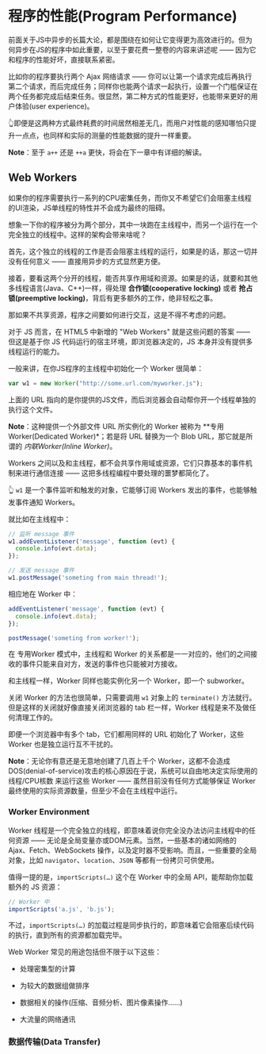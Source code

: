 # 程序的性能(Program Performance)
前面关于JS中异步的长篇大论，都是围绕在如何让它变得更为高效进行的。但为何异步在JS的程序中如此重要，以至于要花费一整卷的内容来讲述呢 —— 因为它和程序的性能好坏，直接联系紧密。

比如你的程序要执行两个 Ajax 网络请求 —— 你可以让第一个请求完成后再执行第二个请求，而后完成任务；同样你也能两个请求一起执行，设置一个门槛保证在两个任务都完成后结束任务。很显然，第二种方式的性能更好，也能带来更好的用户体验(user experience)。

👆即便是这两种方式最终耗费的时间居然相差无几，而用户对性能的感知哪怕只提升一点点，也同样和实际的测量的性能数据的提升一样重要。

**Note**：至于 `a++` 还是 `++a` 更快，将会在下一章中有详细的解读。

## Web Workers
如果你的程序需要执行一系列的CPU密集任务，而你又不希望它们会阻塞主线程的UI渲染，JS单线程的特性并不会成为最终的阻碍。

想象一下你的程序被分为两个部分，其中一块跑在主线程中，而另一个运行在一个完全独立的线程中。这样的架构会带来啥呢？

首先，这个独立的线程的工作是否会阻塞主线程的运行，如果是的话，那这一切并没有任何意义 —— 直接用异步的方式显然更方便。

接着，要看这两个分开的线程，能否共享作用域和资源。如果是的话，就要和其他多线程语言(Java、C++)一样，得处理 **合作锁(cooperative locking)** 或者 **抢占锁(preemptive locking)**，背后有更多额外的工作，绝非轻松之事。

那如果不共享资源，程序之间要如何进行交互，这是不得不考虑的问题。

对于 JS 而言，在 HTML5 中新增的 "Web Workers" 就是这些问题的答案 —— 但这是基于你 JS 代码运行的宿主环境，即浏览器决定的，JS 本身并没有提供多线程运行的能力。

一般来讲，在你JS程序的主线程中初始化一个 Worker 很简单：

```js
var w1 = new Worker("http://some.url.com/myworker.js");
```

上面的 URL 指向的是你提供的JS文件，而后浏览器会自动帮你开一个线程单独的执行这个文件。

**Note**：这种提供一个外部文件 URL 所实例化的 Worker 被称为 **专用Worker(Dedicated Worker)*；若是将 URL 替换为一个 Blob URL，那它就是所谓的 *内联Worker(Inline Worker)*。

Workers 之间以及和主线程，都不会共享作用域或资源，它们只靠基本的事件机制来进行通信连接 —— 这把多线程编程中要处理的噩梦都简化了。

👆 `w1` 是一个事件监听和触发的对象，它能够订阅 Workers 发出的事件，也能够触发事件通知 Workers。

就比如在主线程中：

```js
// 监听 message 事件
w1.addEventListener('message', function (evt) {
  console.info(evt.data);
});

// 发送 message 事件
w1.postMessage('someting from main thread!');
```

相应地在 Worker 中：

```js
addEventListener('message', function (evt) {
  console.info(evt.data);
});

postMessage('someting from worker!');
```

在 专用Worker 模式中，主线程和 Worker 的关系都是一一对应的，他们的之间接收的事件只能来自对方，发送的事件也只能被对方接收。

和主线程一样，Worker 同样也能实例化另一个 Worker，即一个 subworker。

关闭 Worker 的方法也很简单，只需要调用 `w1` 对象上的 `terminate()` 方法就行。但是这样的关闭就好像直接关闭浏览器的 tab 栏一样，Worker 线程是来不及做任何清理工作的。

即便一个浏览器中有多个 tab，它们都用同样的 URL 初始化了 Worker，这些 Worker 也是独立运行互不干扰的。

**Note**：无论你有意还是无意地创建了几百上千个 Worker，这都不会造成DOS(denial-of-service)攻击的核心原因在于说，系统可以自由地决定实际使用的 线程/CPU核数 来运行这些 Worker —— 虽然目前没有任何方式能够保证 Worker 最终使用的实际资源数量，但至少不会在主线程中运行。

### Worker Environment
Worker 线程是一个完全独立的线程，即意味着说你完全没办法访问主线程中的任何资源 —— 无论是全局变量亦或DOM元素。当然，一些基本的诸如网络的 Ajax、Fetch、WebSockets 操作，以及定时器不受影响。而且，一些重要的全局对象，比如 `navigator`、`location`、`JSON` 等都有一份拷贝可供使用。

值得一提的是，`importScripts(…)` 这个在 Worker 中的全局 API，能帮助你加载额外的 JS 资源：

```js
// Worker 中
importScripts('a.js', 'b.js');
```

不过，`importScripts(…)` 的加载过程是同步执行的，即意味着它会阻塞后续代码的执行，直到所有的资源都加载完毕。

Web Worker 常见的用途包括但不限于以下这些：

- 处理密集型的计算

- 为较大的数据组做排序

- 数据相关的操作(压缩、音频分析、图片像素操作……)

- 大流量的网络通讯

### 数据传输(Data Transfer)